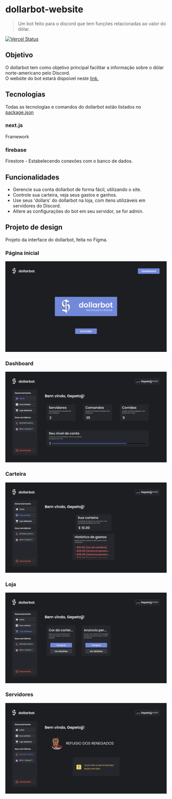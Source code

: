 # dollarbot-website

> Um bot feito para o discord que tem funções relacionadas ao valor do dólar.

[![Vercel Status](https://therealsujitk-vercel-badge.vercel.app/?app=dollarbotds&style=flat-square)](https://dollarbotds.vercel.app)

## Objetivo

O dollarbot tem como objetivo principal facilitar a informação sobre o dólar norte-americano pelo Discord.  
O website do bot estará dispoível neste [link.](https://dollarbotds.vercel.app)

## Tecnologias  

Todas as tecnologias e comandos do dollarbot estão listados no [package.json](https://github.com/gepetojj/dollarbotv2/blob/master/package.json)  

### next.js  

Framework

### firebase  

Firestore - Estabelecendo conexões com o banco de dados.

## Funcionalidades

* Gerencie sua conta dollarbot de forma fácil, utilizando o site.  
* Controle sua carteira, veja seus gastos e ganhos.  
* Use seus 'dollars' do dollarbot na loja, com itens utilizáveis em servidores do Discord.  
* Altere as configurações do bot em seu servidor, se for admin.  

## Projeto de design

Projeto da interface do dollarbot, feita no Figma.  

### Página inicial

![Landing](https://github.com/gepetojj/dollarbot-website/blob/main/.github/assets/landing.png?raw=true)

### Dashboard

![Dashboard](https://github.com/gepetojj/dollarbot-website/blob/main/.github/assets/dashboard.png?raw=true)

### Carteira

![Wallet](https://github.com/gepetojj/dollarbot-website/blob/main/.github/assets/wallet.png?raw=true)

### Loja

![Store](https://github.com/gepetojj/dollarbot-website/blob/main/.github/assets/store.png?raw=true)

### Servidores

![Guild](https://github.com/gepetojj/dollarbot-website/blob/main/.github/assets/guild.png?raw=true)
